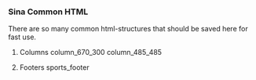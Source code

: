 ### Sina Common HTML

There are so many common html-structures that should be saved here for fast use.

1. Columns
    column_670_300
    column_485_485

2. Footers
    sports_footer